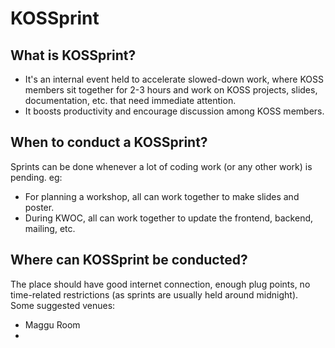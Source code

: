 # KOSSprint

## What is KOSSprint?
- It's an internal event held to accelerate slowed-down work, where KOSS members sit together for 2-3 hours and work on KOSS projects, slides, documentation, etc. that need immediate attention.
- It boosts productivity and encourage discussion among KOSS members.

## When to conduct a KOSSprint?
Sprints can be done whenever a lot of coding work (or any other work) is pending.
eg:
  - For planning a workshop, all can work together to make slides and poster.
  - During KWOC, all can work together to update the frontend, backend, mailing, etc.

## Where can KOSSprint be conducted?
The place should have good internet connection, enough plug points, no time-related restrictions (as sprints are usually held around midnight).
<br>
Some suggested venues:
  - Maggu Room
  - 